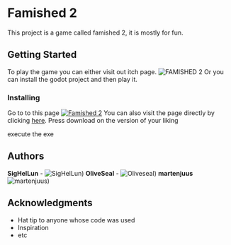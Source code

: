 # Famished 2

This project is a game called famished 2, it is mostly for fun.

## Getting Started

To play the game you can either visit out itch page. 
![FAMISHED 2](https://famished-developers.itch.io/famished-2)
Or you can install the godot project and then play it.

### Installing
Go to to this page
[![Famished 2](https://img.itch.zone/aW1nLzg2Mjg2NzIucG5n/315x250%23c/VlaFGx.png)](https://famished-developers.itch.io/famished-2)
You can also visit the page directly by clicking [here](https://famished-developers.itch.io/famished-2).
Press download on the version of your liking

execute the exe

## Authors

**SigHelLun** - ![SigHelLun](https://github.com/SigHelLun))
**OliveSeal** - ![Oliveseal](https://github.com/OliveSeal ))
**martenjuus** ![martenjuus](https://github.com/martenjuus))

## Acknowledgments

* Hat tip to anyone whose code was used
* Inspiration
* etc

